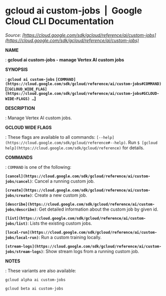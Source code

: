 # gcloud ai custom-jobs  |  Google Cloud CLI Documentation

*Source: [https://cloud.google.com/sdk/gcloud/reference/ai/custom-jobs](https://cloud.google.com/sdk/gcloud/reference/ai/custom-jobs)*

**NAME**

: **gcloud ai custom-jobs - manage Vertex AI custom jobs**

**SYNOPSIS**

: **`gcloud ai custom-jobs` `[COMMAND](https://cloud.google.com/sdk/gcloud/reference/ai/custom-jobs#COMMAND)` [`[GCLOUD_WIDE_FLAG](https://cloud.google.com/sdk/gcloud/reference/ai/custom-jobs#GCLOUD-WIDE-FLAGS) …`]**

**DESCRIPTION**

: Manage Vertex AI custom jobs.

**GCLOUD WIDE FLAGS**

: These flags are available to all commands: `[--help](https://cloud.google.com/sdk/gcloud/reference#--help)`.
Run `$ [gcloud help](https://cloud.google.com/sdk/gcloud/reference)` for details.

**COMMANDS**

: ``COMMAND`` is one of the following:

**`[cancel](https://cloud.google.com/sdk/gcloud/reference/ai/custom-jobs/cancel)`**:
Cancel a running custom job.

**`[create](https://cloud.google.com/sdk/gcloud/reference/ai/custom-jobs/create)`**:
Create a new custom job.

**`[describe](https://cloud.google.com/sdk/gcloud/reference/ai/custom-jobs/describe)`**:
Get detailed information about the custom job by given id.

**`[list](https://cloud.google.com/sdk/gcloud/reference/ai/custom-jobs/list)`**:
Lists the existing custom jobs.

**`[local-run](https://cloud.google.com/sdk/gcloud/reference/ai/custom-jobs/local-run)`**:
Run a custom training locally.

**`[stream-logs](https://cloud.google.com/sdk/gcloud/reference/ai/custom-jobs/stream-logs)`**:
Show stream logs from a running custom job.

**NOTES**

: These variants are also available:

```
gcloud alpha ai custom-jobs
```

```
gcloud beta ai custom-jobs
```